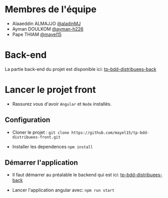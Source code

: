 # Membres de l'équipe

- Alaaeddin ALMAJJO [@aladinMJ](https://github.com/aladinMJ)
- Ayman DOULKOM [@ayman-h226](https://github.com/ayman-h226)
- Pape THIAM [@mayel15](https://github.com/mayel15)

# Back-end

La partie back-end du projet est disponible ici:
[tp-bdd-distribuees-back](https://github.com/mayel15/tp-bdd-distribuees-back)

# Lancer le projet front

- Rassurez vous d'avoir `Angular` et `Node` installés.

## Configuration

- Cloner le projet :
  `git clone https://github.com/mayel15/tp-bdd-distribuees-front.git`

- Installer les dependences
  `npm install`

## Démarrer l'application

- Il faut démarrer au préalable le backend qui est ici:
  [tp-bdd-distribuees-back](https://github.com/mayel15/tp-bdd-distribuees-back)

- Lancer l'application angular avec:
  `npm run start`
